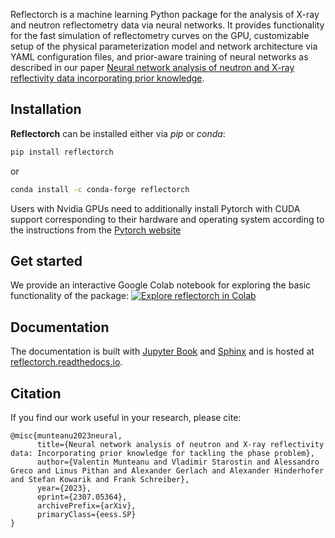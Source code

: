 Reflectorch is a machine learning Python package for the analysis of X-ray and neutron reflectometry data via neural networks. It provides functionality for the fast simulation of reflectometry curves on the GPU, customizable setup of the physical parameterization model and network architecture via YAML configuration files, and prior-aware training of neural networks as described in our paper [Neural network analysis of neutron and X-ray reflectivity data incorporating prior knowledge](https://arxiv.org/abs/2307.05364).

## Installation

**Reflectorch** can be installed either via *pip* or *conda*:

```bash
pip install reflectorch
```

or

```bash
conda install -c conda-forge reflectorch
```

Users with Nvidia GPUs need to additionally install Pytorch with CUDA support corresponding to their hardware and operating system according to the instructions from the [Pytorch website](https://pytorch.org/get-started/locally/)

## Get started

We provide an interactive Google Colab notebook for exploring the basic functionality of the package: [![Explore reflectorch in Colab](https://colab.research.google.com/assets/colab-badge.svg)](https://colab.research.google.com/github/vmunteanu/reflectorch/blob/master/explore_reflectorch.ipynb)<br>

## Documentation

The documentation is built with [Jupyter Book](https://jupyterbook.org/) and [Sphinx](https://www.sphinx-doc.org) and is hosted at [reflectorch.readthedocs.io](https://reflectorch.readthedocs.io).

## Citation
If you find our work useful in your research, please cite:
```
@misc{munteanu2023neural,
      title={Neural network analysis of neutron and X-ray reflectivity data: Incorporating prior knowledge for tackling the phase problem}, 
      author={Valentin Munteanu and Vladimir Starostin and Alessandro Greco and Linus Pithan and Alexander Gerlach and Alexander Hinderhofer and Stefan Kowarik and Frank Schreiber},
      year={2023},
      eprint={2307.05364},
      archivePrefix={arXiv},
      primaryClass={eess.SP}
}
```